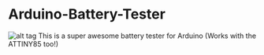 # Arduino-Battery-Tester
![alt tag]()
This is a super awesome battery tester for Arduino (Works with the ATTINY85 too!)
